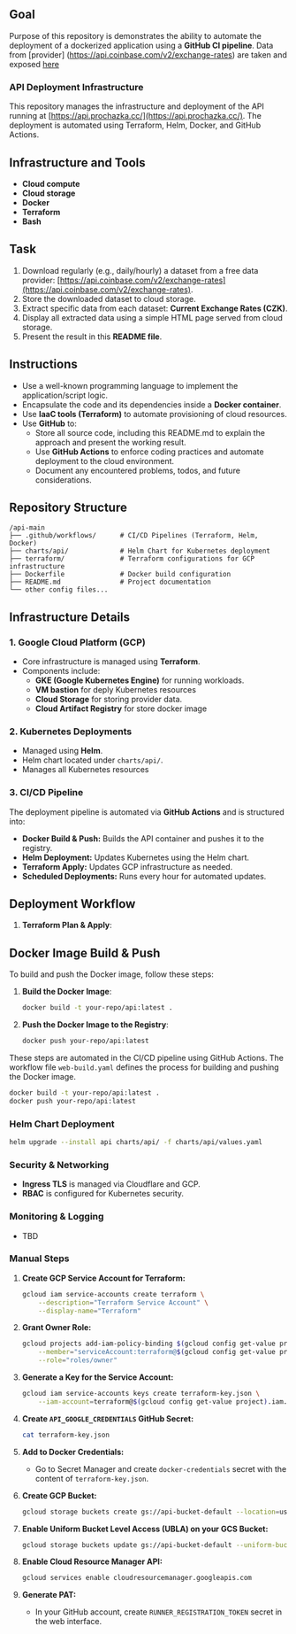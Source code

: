 ## Goal
Purpose of this repository is demonstrates the ability to automate the deployment of a dockerized application using a **GitHub CI pipeline**.
Data from [provider] (https://api.coinbase.com/v2/exchange-rates) are taken and exposed [here](https://api.prochazka.cc)

### API Deployment Infrastructure

This repository manages the infrastructure and deployment of the API running at [https://api.prochazka.cc/](https://api.prochazka.cc/). The deployment is automated using Terraform, Helm, Docker, and GitHub Actions.

## Infrastructure and Tools
- **Cloud compute**
- **Cloud storage**
- **Docker**
- **Terraform**
- **Bash**

## Task
1. Download regularly (e.g., daily/hourly) a dataset from a free data provider: [https://api.coinbase.com/v2/exchange-rates](https://api.coinbase.com/v2/exchange-rates).
2. Store the downloaded dataset to cloud storage.
3. Extract specific data from each dataset: **Current Exchange Rates (CZK)**.
4. Display all extracted data using a simple HTML page served from cloud storage.
5. Present the result in this **README file**.

## Instructions
- Use a well-known programming language to implement the application/script logic.
- Encapsulate the code and its dependencies inside a **Docker container**.
- Use **IaaC tools (Terraform)** to automate provisioning of cloud resources.
- Use **GitHub** to:
  - Store all source code, including this README.md to explain the approach and present the working result.
  - Use **GitHub Actions** to enforce coding practices and automate deployment to the cloud environment.
  - Document any encountered problems, todos, and future considerations.

## Repository Structure
```
/api-main
├── .github/workflows/      # CI/CD Pipelines (Terraform, Helm, Docker)
├── charts/api/             # Helm Chart for Kubernetes deployment
├── terraform/              # Terraform configurations for GCP infrastructure
├── Dockerfile              # Docker build configuration
├── README.md               # Project documentation
└── other config files...
```

## Infrastructure Details
### 1. Google Cloud Platform (GCP)
- Core infrastructure is managed using **Terraform**.
- Components include:
  - **GKE (Google Kubernetes Engine)** for running workloads.
  - **VM bastion** for deply Kubernetes resources
  - **Cloud Storage** for storing provider data.
  - **Cloud Artifact Registry** for store docker image

### 2. Kubernetes Deployments
- Managed using **Helm**.
- Helm chart located under `charts/api/`.
- Manages all Kubernetes resources

### 3. CI/CD Pipeline
The deployment pipeline is automated via **GitHub Actions** and is structured into:
- **Docker Build & Push:** Builds the API container and pushes it to the registry.
- **Helm Deployment:** Updates Kubernetes using the Helm chart.
- **Terraform Apply:** Updates GCP infrastructure as needed.
- **Scheduled Deployments:** Runs every hour for automated updates.

## Deployment Workflow
1. **Terraform Plan & Apply**:

## Docker Image Build & Push

To build and push the Docker image, follow these steps:

1. **Build the Docker Image**:
    ```sh
    docker build -t your-repo/api:latest .
    ```

2. **Push the Docker Image to the Registry**:
    ```sh
    docker push your-repo/api:latest
    ```

These steps are automated in the CI/CD pipeline using GitHub Actions. The workflow file `web-build.yaml` defines the process for building and pushing the Docker image.

```sh
docker build -t your-repo/api:latest .
docker push your-repo/api:latest
```

### Helm Chart Deployment

```sh
helm upgrade --install api charts/api/ -f charts/api/values.yaml
```

### Security & Networking

- **Ingress TLS** is managed via Cloudflare and GCP.
- **RBAC** is configured for Kubernetes security.

### Monitoring & Logging

- TBD

### Manual Steps

1. **Create GCP Service Account for Terraform:**
    ```sh
    gcloud iam service-accounts create terraform \
        --description="Terraform Service Account" \
        --display-name="Terraform"
    ```

2. **Grant Owner Role:**
    ```sh
    gcloud projects add-iam-policy-binding $(gcloud config get-value project) \
        --member="serviceAccount:terraform@$(gcloud config get-value project).iam.gserviceaccount.com" \
        --role="roles/owner"
    ```

3. **Generate a Key for the Service Account:**
    ```sh
    gcloud iam service-accounts keys create terraform-key.json \
        --iam-account=terraform@$(gcloud config get-value project).iam.gserviceaccount.com
    ```

4. **Create `API_GOOGLE_CREDENTIALS` GitHub Secret:**
    ```sh
    cat terraform-key.json
    ```

5. **Add to Docker Credentials:**
    - Go to Secret Manager and create `docker-credentials` secret with the content of `terraform-key.json`.

6. **Create GCP Bucket:**
    ```sh
    gcloud storage buckets create gs://api-bucket-default --location=us-central1
    ```

7. **Enable Uniform Bucket Level Access (UBLA) on your GCS Bucket:**
    ```sh
    gcloud storage buckets update gs://api-bucket-default --uniform-bucket-level-access
    ```

8. **Enable Cloud Resource Manager API:**
    ```sh
    gcloud services enable cloudresourcemanager.googleapis.com
    ```

9. **Generate PAT:**
    - In your GitHub account, create `RUNNER_REGISTRATION_TOKEN` secret in the web interface.
